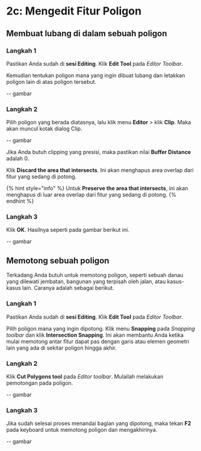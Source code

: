 # 2c: Mengedit Fitur Poligon

## Membuat lubang di dalam sebuah poligon

### Langkah 1

Pastikan Anda sudah di **sesi Editing**. Klik **Edit Tool** pada _Editor Toolbar_.

Kemudian tentukan poligon mana yang ingin dibuat lubang dan letakkan poligon lain di atas poligon tersebut.

-- gambar

### Langkah 2

Pilih poligon yang berada diatasnya, lalu klik menu **Editor** &gt; klik **Clip**. Maka akan muncul kotak dialog Clip.

-- gambar

Jika Anda butuh clipping yang presisi, maka pastikan nilai **Buffer Distance** adalah 0.

Klik **Discard the area that intersects**. Ini akan menghapus area overlap dari fitur yang sedang di potong.

{% hint style="info" %}
Untuk **Preserve the area that intersects**, ini akan menghapus di luar area overlap dari fitur yang sedang di potong.
{% endhint %}

### Langkah 3

Klik **OK**. Hasilnya seperti pada gambar berikut ini.

-- gambar

## Memotong sebuah poligon

Terkadang Anda butuh untuk memotong poligon, seperti sebuah danau yang dilewati jembatan, bangunan yang terpisah oleh jalan, atau kasus-kasus lain. Caranya adalah sebagai berikut.

### Langkah 1

Pastikan Anda sudah di **sesi Editing**. Klik **Edit Tool** pada _Editor Toolbar_.

Pilih poligon mana yang ingin dipotong. Klik menu **Snapping** pada _Snapping toolbar_ dan klik **Intersection Snapping**. Ini akan membantu Anda ketika mulai memotong antar fitur dapat pas dengan garis atau elemen geometri lain yang ada di sekitar poligon hingga akhir.

### Langkah 2

Klik **Cut Polygons tool** pada _Editor toolbar_. Mulailah melakukan pemotongan pada poligon.

-- gambar

### Langkah 3

Jika sudah selesai proses menandai bagian yang dipotong, maka tekan **F2** pada keyboard untuk memotong poligon dan mengakhirinya.

-- gambar

